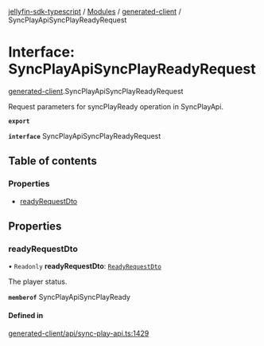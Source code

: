 [jellyfin-sdk-typescript](../README.md) / [Modules](../modules.md) / [generated-client](../modules/generated_client.md) / SyncPlayApiSyncPlayReadyRequest

# Interface: SyncPlayApiSyncPlayReadyRequest

[generated-client](../modules/generated_client.md).SyncPlayApiSyncPlayReadyRequest

Request parameters for syncPlayReady operation in SyncPlayApi.

**`export`**

**`interface`** SyncPlayApiSyncPlayReadyRequest

## Table of contents

### Properties

- [readyRequestDto](generated_client.SyncPlayApiSyncPlayReadyRequest.md#readyrequestdto)

## Properties

### readyRequestDto

• `Readonly` **readyRequestDto**: [`ReadyRequestDto`](generated_client.ReadyRequestDto.md)

The player status.

**`memberof`** SyncPlayApiSyncPlayReady

#### Defined in

[generated-client/api/sync-play-api.ts:1429](https://github.com/thornbill/jellyfin-sdk-typescript/blob/7534c86/src/generated-client/api/sync-play-api.ts#L1429)
